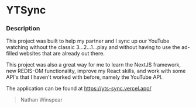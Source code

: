# YTSync

### Description

This project was built to help my partner and I sync up our YouTube watching without the classic 3...2...1...play and without having to use the ad-filled websites that are already out there.

This project was also a great way for me to learn the NextJS framework, new REDIS-OM functionality, improve my React skills, and work with some API's that I haven't worked with before, namely the YouTube API.

The application can be found at https://yts-sync.vercel.app/

> Nathan Winspear
